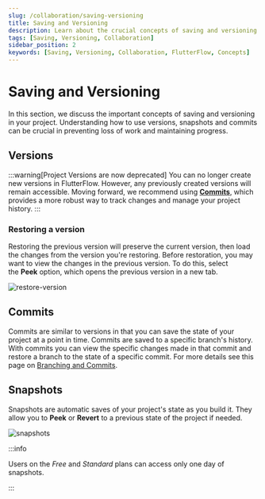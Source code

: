 ```yaml
---
slug: /collaboration/saving-versioning
title: Saving and Versioning
description: Learn about the crucial concepts of saving and versioning in your FlutterFlow project.
tags: [Saving, Versioning, Collaboration]
sidebar_position: 2
keywords: [Saving, Versioning, Collaboration, FlutterFlow, Concepts]
---
```


# Saving and Versioning

In this section, we discuss the important concepts of saving and versioning in your project. Understanding how to use versions, snapshots and commits can be crucial in preventing loss of work and maintaining progress.

## Versions

:::warning[Project Versions are now deprecated]
You can no longer create new versions in FlutterFlow. However, any previously created versions will remain accessible. Moving forward, we recommend using [**Commits**](#commits), which provides a more robust way to track changes and manage your project history.
:::

### Restoring a version

Restoring the previous version will preserve the current version, then load the changes from the version you're restoring. Before restoration, you may want to view the changes in the previous version. To do this, select the **Peek** option, which opens the previous version in a new tab.

![restore-version](../imgs/restore-version.avif)


## Commits

Commits are similar to versions in that you can save the state of your project at a point in time. Commits are saved to a specific branch's history. With commits you can view the specific changes made in that commit and restore a branch to the state of a specific commit. For more details see this page on [Branching and Commits](../branching-collaboration/branching.md#commits).

## Snapshots

Snapshots are automatic saves of your project's state as you build it. They allow you to **Peek** or **Revert** to a previous state of the project if needed.

![snapshots](../imgs/snapshots.avif)

:::info

Users on the *Free* and *Standard* plans can access only one day of snapshots.

:::